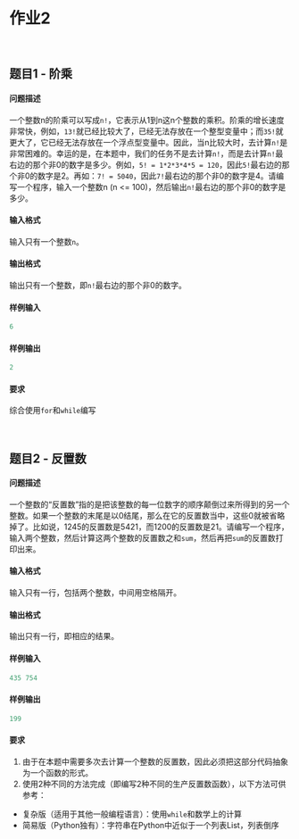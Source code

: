 # 作业2

<br/>


## 题目1 - 阶乘

#### 问题描述

一个整数n的阶乘可以写成`n!`，它表示从1到n这n个整数的乘积。阶乘的增长速度非常快，例如，`13!`就已经比较大了，已经无法存放在一个整型变量中；而`35!`就更大了，它已经无法存放在一个浮点型变量中。因此，当n比较大时，去计算`n!`是非常困难的。幸运的是，在本题中，我们的任务不是去计算`n!`，而是去计算`n!`最右边的那个非0的数字是多少。例如，`5! = 1*2*3*4*5 = 120`，因此`5!`最右边的那个非0的数字是2。再如：`7! = 5040`，因此`7!`最右边的那个非0的数字是4。请编写一个程序，输入一个整数n (n <= 100)，然后输出`n!`最右边的那个非0的数字是多少。

#### 输入格式

输入只有一个整数`n`。

#### 输出格式

输出只有一个整数，即`n!`最右边的那个非0的数字。

#### 样例输入

``` Python
6
```

#### 样例输出

``` Python
2
```

#### 要求

综合使用`for`和`while`编写

<br/>


## 题目2 - 反置数

#### 问题描述

一个整数的“反置数”指的是把该整数的每一位数字的顺序颠倒过来所得到的另一个整数。如果一个整数的末尾是以0结尾，那么在它的反置数当中，这些0就被省略掉了。比如说，1245的反置数是5421，而1200的反置数是21。请编写一个程序，输入两个整数，然后计算这两个整数的反置数之和`sum`，然后再把`sum`的反置数打印出来。

#### 输入格式

输入只有一行，包括两个整数，中间用空格隔开。

#### 输出格式

输出只有一行，即相应的结果。

#### 样例输入

``` Python
435 754
```

#### 样例输出

``` Python
199
```

#### 要求

1. 由于在本题中需要多次去计算一个整数的反置数，因此必须把这部分代码抽象为一个函数的形式。
2. 使用2种不同的方法完成（即编写2种不同的生产反置数函数），以下方法可供参考：
  * 复杂版（适用于其他一般编程语言）：使用`while`和数学上的计算
  * 简易版（Python独有）：字符串在Python中近似于一个列表List，列表倒序

